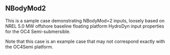 ## NBodyMod2

This is a sample case demonstrating NBodyMod=2 inputs, loosely based on NREL 5.0
MW offshore baseline floating platform HydroDyn input properties for the OC4
Semi-submersible.

Note that this case is an example case that may not correspond exactly with the
OC4Semi platform.
